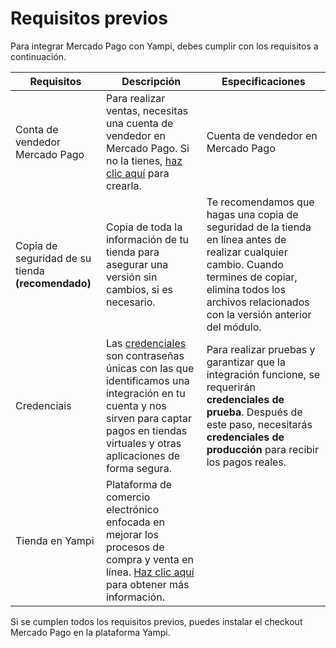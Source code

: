 # Requisitos previos

Para integrar Mercado Pago con Yampi, debes cumplir con los requisitos a continuación.
 
| Requisitos | Descripción | Especificaciones |
| --- | --- | --- |
| Conta de vendedor Mercado Pago | Para realizar ventas, necesitas una cuenta de vendedor en Mercado Pago. Si no la tienes, [haz clic aquí](https://www.mercadopago[FAKER][URL][DOMAIN]/hub/registration/landing) para crearla. | Cuenta de vendedor en Mercado Pago |
| Copia de seguridad de su tienda **(recomendado)** | Copia de toda la información de tu tienda para asegurar una versión sin cambios, si es necesario. | Te recomendamos que hagas una copia de seguridad de la tienda en línea antes de realizar cualquier cambio. Cuando termines de copiar, elimina todos los archivos relacionados con la versión anterior del módulo. |
| Credenciais | Las [credenciales](/developers/es/guides/additional-content/your-integrations/credentials) son contraseñas únicas con las que identificamos una integración en tu cuenta y nos sirven para captar pagos en tiendas virtuales y otras aplicaciones de forma segura. | Para realizar pruebas y garantizar que la integración funcione, se requerirán **credenciales de prueba**. Después de este paso, necesitarás **credenciales de producción** para recibir los pagos reales. |
| Tienda en Yampi | Plataforma de comercio electrónico enfocada en mejorar los procesos de compra y venta en línea. [Haz clic aquí](https://www.yampi.com.br/) para obtener más información.

Si se cumplen todos los requisitos previos, puedes instalar el checkout Mercado Pago en la plataforma Yampi.
